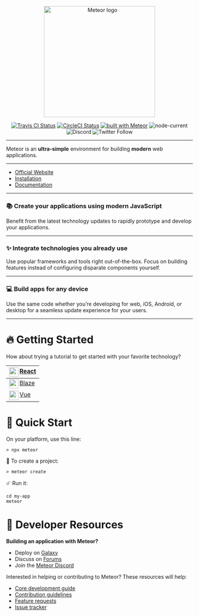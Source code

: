 <div align="center">
  <a href="https://www.meteor.com" target="_blank">
    <picture>
      <source media="(prefers-color-scheme: dark)" srcset="https://dmtgy0px4zdqn.cloudfront.net/images/meteor-logo.webp">
      <source media="(prefers-color-scheme: light)" srcset="https://github.com/user-attachments/assets/0467afb6-4f36-4cad-9d78-237150d5d881">
      <img alt="Meteor logo" src="https://github.com/user-attachments/assets/0467afb6-4f36-4cad-9d78-237150d5d881" width="300">
    </picture>
  </a>
</div>

<div align="center">

[![Travis CI Status](https://api.travis-ci.com/meteor/meteor.svg?branch=devel)](https://app.travis-ci.com/github/meteor/meteor)
[![CircleCI Status](https://circleci.com/gh/meteor/meteor.svg?style=svg)](https://app.circleci.com/pipelines/github/meteor/meteor?branch=devel)
[![built with Meteor](https://img.shields.io/badge/Meteor-3.2.2-green?logo=meteor&logoColor=white)](https://meteor.com)
![node-current](https://img.shields.io/node/v/meteor)
![Discord](https://img.shields.io/discord/1247973371040239676)
![Twitter Follow](https://img.shields.io/twitter/follow/meteorjs?style=social)

</div>

<hr>

Meteor is an **ultra-simple** environment for building **modern** web applications.

<hr>

- [Official Website](https://www.meteor.com)
- [Installation](https://docs.meteor.com/about/install.html)
- [Documentation](https://docs.meteor.com/#/full/)

<hr>

### 📚 **Create your applications using modern JavaScript**

Benefit from the latest technology updates to rapidly prototype and develop your applications.

<hr>

### ✨ **Integrate technologies you already use**

Use popular frameworks and tools right out-of-the-box. Focus on building features instead of configuring disparate components yourself.

<hr>

### 💻 **Build apps for any device**

Use the same code whether you’re developing for web, iOS, Android, or desktop for a seamless update experience for your users.

<hr>

# 🔥 Getting Started

How about trying a tutorial to get started with your favorite technology?

| [<img align="left" width="25" src="https://upload.wikimedia.org/wikipedia/commons/a/a7/React-icon.svg"> React](https://docs.meteor.com/tutorials/react/) |
| - |
| [<img align="left" width="25" src="https://progsoft.net/images/blaze-css-icon-3e80acb3996047afd09f1150f53fcd78e98c1e1b.png"> Blaze](https://blaze-tutorial.meteor.com/) |
| [<img align="left" width="25" src="https://vuejs.org/images/logo.png"> Vue](https://docs.meteor.com/tutorials/vue/meteorjs3-vue3-vue-meteor-tracker.html) |

# 🚀 Quick Start

On your platform, use this line:

```shell
> npx meteor
```
 
🚀 To create a project:

```shell
> meteor create
```

☄️ Run it:

```shell
cd my-app
meteor
```

# 🧱 Developer Resources

**Building an application with Meteor?**

* Deploy on [Galaxy](https://galaxycloud.app)
* Discuss on [Forums](https://forums.meteor.com/)
* Join the [Meteor Discord](https://discord.gg/hZkTCaVjmT)


Interested in helping or contributing to Meteor?  These resources will help:

* [Core development guide](DEVELOPMENT.md)
* [Contribution guidelines](CONTRIBUTING.md)
* [Feature requests](https://github.com/meteor/meteor/discussions/)
* [Issue tracker](https://github.com/meteor/meteor/issues)
